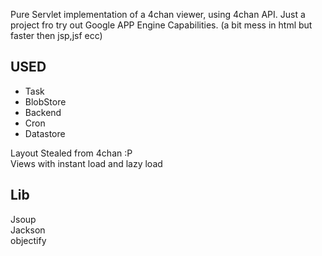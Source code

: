 Pure Servlet implementation of a 4chan viewer, using 4chan API. Just a project fro try out Google APP Engine Capabilities. (a bit mess in html but faster then jsp,jsf ecc)

USED
----
* Task
* BlobStore
* Backend
* Cron
* Datastore

Layout Stealed from 4chan :P  
Views with instant load and lazy load

Lib
---
Jsoup  
Jackson  
objectify  
